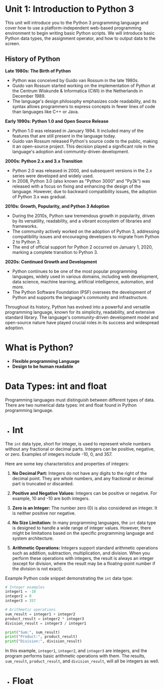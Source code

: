 # Unit 1: Introduction to Python 3

This unit will introduce you to the Python 3 programming language and cover how to use a platform-independent web-based programming environment to begin writing basic Python scripts. 
We will introduce basic Python data types, the assignment operator, and how to output data to the screen.

 ## History of Python

**Late 1980s: The Birth of Python**
- Python was conceived by Guido van Rossum in the late 1980s.
- Guido van Rossum started working on the implementation of Python at the Centrum Wiskunde & Informatica (CWI) in the Netherlands in December 1989.
- The language's design philosophy emphasizes code readability, and its syntax allows programmers to express concepts in fewer lines of code than languages like C++ or Java.

**Early 1990s: Python 1.0 and Open Source Release**
- Python 1.0 was released in January 1994. It included many of the features that are still present in the language today.
- Guido van Rossum released Python's source code to the public, making it an open-source project. This decision played a significant role in the language's adoption and community-driven development.

**2000s: Python 2.x and 3.x Transition**
- Python 2.0 was released in 2000, and subsequent versions in the 2.x series were developed and widely used.
- In 2008, Python 3.0 (also known as "Python 3000" and "Py3k") was released with a focus on fixing and enhancing the design of the language. However, due to backward compatibility issues, the adoption of Python 3.x was gradual.

**2010s: Growth, Popularity, and Python 3 Adoption**
- During the 2010s, Python saw tremendous growth in popularity, driven by its versatility, readability, and a vibrant ecosystem of libraries and frameworks.
- The community actively worked on the adoption of Python 3, addressing compatibility issues and encouraging developers to migrate from Python 2 to Python 3.
- The end of official support for Python 2 occurred on January 1, 2020, marking a complete transition to Python 3.

**2020s: Continued Growth and Development**
- Python continues to be one of the most popular programming languages, widely used in various domains, including web development, data science, machine learning, artificial intelligence, automation, and more.
- The Python Software Foundation (PSF) oversees the development of Python and supports the language's community and infrastructure.

Throughout its history, Python has evolved into a powerful and versatile programming language, known for its simplicity, readability, and extensive standard library. The language's community-driven development model and open-source nature have played crucial roles in its success and widespread adoption.

# What is Python? 
- **Flexible programming Language**
- **Design to be human readable**

# Data Types: int and float

Programming languages must distinguish between different types of data. 
There are two numerical data types: int and float found in Python programming language. 

- # **Int**
The `int` data type, short for integer, is used to represent whole numbers without any fractional or decimal parts. Integers can be positive, negative, or zero. Examples of integers include -10, 0, and 357.

Here are some key characteristics and properties of integers:

1. **No Decimal Part:** Integers do not have any digits to the right of the decimal point. They are whole numbers, and any fractional or decimal part is truncated or discarded.

2. **Positive and Negative Values:** Integers can be positive or negative. For example, 10 and -10 are both integers.

3. **Zero is an Integer:** The number zero (0) is also considered an integer. It is neither positive nor negative.

4. **No Size Limitation:** In many programming languages, the `int` data type is designed to handle a wide range of integer values. However, there might be limitations based on the specific programming language and system architecture.

5. **Arithmetic Operations:** Integers support standard arithmetic operations such as addition, subtraction, multiplication, and division. When you perform these operations with integers, the result is always an integer (except for division, where the result may be a floating-point number if the division is not exact).

Example Python code snippet demonstrating the `int` data type:

```python
# Integer examples
integer1 = -10
integer2 = 0
integer3 = 357

# Arithmetic operations
sum_result = integer1 + integer2
product_result = integer2 * integer3
division_result = integer3 / integer1

print("Sum:", sum_result)
print("Product:", product_result)
print("Division:", division_result)
```

In this example, `integer1`, `integer2`, and `integer3` are integers, and the program performs basic arithmetic operations with them. The results, `sum_result`, `product_result`, and `division_result`, will all be integers as well.

- # **Float**





